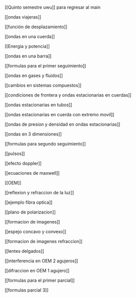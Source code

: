 [[Quinto semestre uwu]] para regresar al main 

[[ondas viajeras]]

[[función de desplazamiento]]

[[ondas en una cuerda]]

[[Energia y potencia]]

[[ondas en una barra]]

[[formulas para el primer seguimiento]]

[[ondas en gases y fluidos]]

[[cambios en sistemas compuestos]]

[[condiciones de frontera y ondas estacionarias en cuerdas]]

[[ondas  estacionarias en tubos]]

[[ondas estacionarias en cuerda con extremo movil]]

[[ondas de presion y densidad en ondas estacionarias]]

[[ondas en 3 dimensiones]]

[[formulas para segundo seguimiento]]

[[pulsos]]

[[efecto doppler]]

[[ecuaciones de maxwell]]

[[OEM]]

[[reflexion y refraccion de la luz]]

[[ejemplo fibra optica]]

[[plano de polarizacion]]

[[formacion de imagenes]]

[[espejo concavo y convexo]]

[[formacion de imagenes refraccion]]

[[lentes delgados]]

[[interferencia en OEM 2 agujeros]]

[[difraccion en OEM 1 agujero]]

[[formulas para el primer parcial]]

[[formulas parcial 3]]
